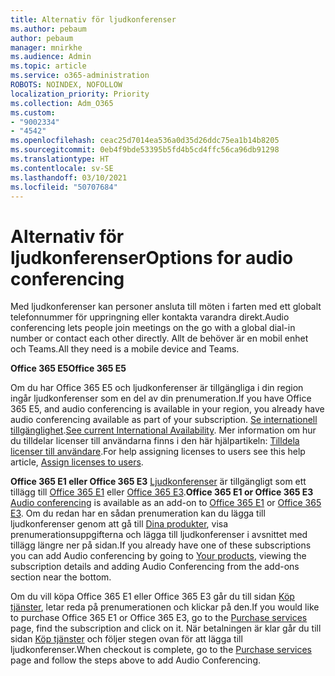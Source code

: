 ```yaml
---
title: Alternativ för ljudkonferenser
ms.author: pebaum
author: pebaum
manager: mnirkhe
ms.audience: Admin
ms.topic: article
ms.service: o365-administration
ROBOTS: NOINDEX, NOFOLLOW
localization_priority: Priority
ms.collection: Adm_O365
ms.custom:
- "9002334"
- "4542"
ms.openlocfilehash: ceac25d7014ea536a0d35d26ddc75ea1b14b8205
ms.sourcegitcommit: 0eb4f9bde53395b5fd4b5cd4ffc56ca96db91298
ms.translationtype: HT
ms.contentlocale: sv-SE
ms.lasthandoff: 03/10/2021
ms.locfileid: "50707684"
---
```

# <a name="options-for-audio-conferencing"></a><span data-ttu-id="be356-102">Alternativ för ljudkonferenser</span><span class="sxs-lookup"><span data-stu-id="be356-102">Options for audio conferencing</span></span>

<span data-ttu-id="be356-103">Med ljudkonferenser kan personer ansluta till möten i farten med ett globalt telefonnummer för uppringning eller kontakta varandra direkt.</span><span class="sxs-lookup"><span data-stu-id="be356-103">Audio conferencing lets people join meetings on the go with a global dial-in number or contact each other directly.</span></span> <span data-ttu-id="be356-104">Allt de behöver är en mobil enhet och Teams.</span><span class="sxs-lookup"><span data-stu-id="be356-104">All they need is a mobile device and Teams.</span></span>

<span data-ttu-id="be356-105">**Office 365 E5**</span><span class="sxs-lookup"><span data-stu-id="be356-105">**Office 365 E5**</span></span>

<span data-ttu-id="be356-106">Om du har Office 365 E5 och ljudkonferenser är tillgängliga i din region ingår ljudkonferenser som en del av din prenumeration.</span><span class="sxs-lookup"><span data-stu-id="be356-106">If you have Office 365 E5, and audio conferencing is available in your region, you already have audio conferencing available as part of your subscription.</span></span> <span data-ttu-id="be356-107">[Se internationell tillgänglighet](https://go.microsoft.com/fwlink/p/?LinkID=839556).</span><span class="sxs-lookup"><span data-stu-id="be356-107">[See current International Availability](https://go.microsoft.com/fwlink/p/?LinkID=839556).</span></span> <span data-ttu-id="be356-108">Mer information om hur du tilldelar licenser till användarna finns i den här hjälpartikeln: [Tilldela licenser till användare](https://docs.microsoft.com/microsoft-365/admin/manage/assign-licenses-to-users).</span><span class="sxs-lookup"><span data-stu-id="be356-108">For help assigning licenses to users see this help article, [Assign licenses to users](https://docs.microsoft.com/microsoft-365/admin/manage/assign-licenses-to-users).</span></span>

<span data-ttu-id="be356-109">**Office 365 E1 eller Office 365 E3**
[Ljudkonferenser](https://docs.microsoft.com/microsoftteams/audio-conferencing-in-office-365) är tillgängligt som ett tillägg till [Office 365 E1](https://www.microsoft.com/microsoft-365/business/office-365-enterprise-e1-business-software) eller [Office 365 E3](https://www.microsoft.com/microsoft-365/business/office-365-enterprise-e3-business-software).</span><span class="sxs-lookup"><span data-stu-id="be356-109">**Office 365 E1 or Office 365 E3**
[Audio conferencing](https://docs.microsoft.com/microsoftteams/audio-conferencing-in-office-365) is available as an add-on to [Office 365 E1](https://www.microsoft.com/microsoft-365/business/office-365-enterprise-e1-business-software) or [Office 365 E3](https://www.microsoft.com/microsoft-365/business/office-365-enterprise-e3-business-software).</span></span>  <span data-ttu-id="be356-110">Om du redan har en sådan prenumeration kan du lägga till ljudkonferenser genom att gå till [Dina produkter](https://go.microsoft.com/fwlink/p/?linkid=842054), visa prenumerationsuppgifterna och lägga till ljudkonferenser i avsnittet med tillägg längre ner på sidan.</span><span class="sxs-lookup"><span data-stu-id="be356-110">If you already have one of these subscriptions you can add Audio conferencing by going to [Your products](https://go.microsoft.com/fwlink/p/?linkid=842054), viewing the subscription details and adding Audio Conferencing from the add-ons section near the bottom.</span></span>

<span data-ttu-id="be356-111">Om du vill köpa Office 365 E1 eller Office 365 E3 går du till sidan [Köp tjänster](https://go.microsoft.com/fwlink/p/?linkid=868433), letar reda på prenumerationen och klickar på den.</span><span class="sxs-lookup"><span data-stu-id="be356-111">If you would like to purchase Office 365 E1 or Office 365 E3, go to the [Purchase services](https://go.microsoft.com/fwlink/p/?linkid=868433) page, find the subscription and click on it.</span></span>  <span data-ttu-id="be356-112">När betalningen är klar går du till sidan [Köp tjänster](https://go.microsoft.com/fwlink/p/?linkid=868433) och följer stegen ovan för att lägga till ljudkonferenser.</span><span class="sxs-lookup"><span data-stu-id="be356-112">When checkout is complete, go to the [Purchase services](https://go.microsoft.com/fwlink/p/?linkid=868433) page and follow the steps above to add Audio Conferencing.</span></span>

